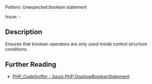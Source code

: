 Pattern: Unexpected boolean statement

Issue: -

## Description

Ensures that boolean operators are only used inside control structure conditions.

## Further Reading

* [PHP_CodeSniffer - Squiz.PHP.DisallowBooleanStatement](https://github.com/PHPCSStandards/PHP_CodeSniffer/blob/master/src/Standards/Squiz/Sniffs/PHP/DisallowBooleanStatementSniff.php)